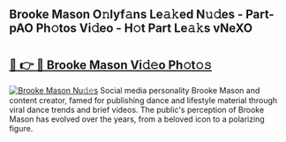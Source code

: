 ## Brooke Mason O𝚗lyf𝚊ns Le𝚊𝚔ed N𝚞𝚍es - Part-pAO Ph𝚘tos Vi𝚍eo - H𝚘t Part Le𝚊𝚔s vNeXO

# <h2><a href="http://hf3h2ix.feru.top/?c=Brooke+Mason">🔗 👉 🔴 Brooke Mason Vi𝚍𝚎o Ph𝚘t𝚘𝚜</a></h2>

[![Brooke Mason Nu𝚍𝚎s](https://i.imgur.com/0TWrTi3.gif)](http://hf3h2ix.feru.top/?c=Brooke+Mason)
Social media personality Brooke Mason and content creator, famed for publishing dance and lifestyle material through viral dance trends and brief videos. The public's perception of Brooke Mason has evolved over the years, from a beloved icon to a polarizing figure. 
